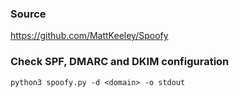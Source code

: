### Source
https://github.com/MattKeeley/Spoofy

### Check SPF, DMARC and DKIM configuration
```
python3 spoofy.py -d <domain> -o stdout
```

